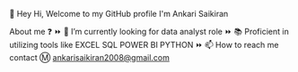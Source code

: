 👋 Hey Hi, Welcome to my GitHub profile I'm Ankari Saikiran 
 
About me ❓ 
⏩  👀 I’m currently looking for data analyst role 
⏩  📚 Proficient in utilizing tools like 
        EXCEL
        SQL
        POWER BI
        PYTHON 
⏩  📫 How to reach me contact Ⓜ ankarisaikiran2008@gmail.com


